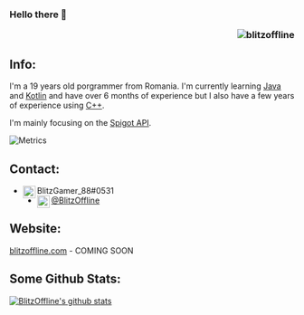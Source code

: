 ### Hello there 👋 <p align="right"> <img src="https://komarev.com/ghpvc/?username=blitzoffline" alt="blitzoffline"/> </p>

## Info:
I'm a 19 years old porgrammer from Romania.
I'm currently learning [Java](https://www.java.com) and [Kotlin](https://kotlinlang.org) and have over 6 months of experience but I also have a few years of experience using [C++](https://www.cplusplus.com).

I'm mainly focusing on the [Spigot API](https://hub.spigotmc.org/javadocs/bukkit/).

![Metrics](https://metrics.lecoq.io/blitzoffline?template=classic&activity=1&languages=1&followup=1&isocalendar=1&activity.limit=5&activity.days=14&activity.filter=all&isocalendar.duration=full-year&languages.colors=github&languages.threshold=0%25&config.timezone=Europe%2FLondon&config.animated=true)

## Contact:
- <img align="left" alt="Discord" width="22px" src="https://imgur.com/IdQ1hNM.png" /> BlitzGamer_88#0531
- [<img align="left" alt="Twitter" width="22px" src="https://cdn.jsdelivr.net/npm/simple-icons@v3/icons/twitter.svg" /> @BlitzOffline](https://twitter.com/BlitzOffline)

## Website:
[blitzoffline.com](https://blitzoffline.com) - COMING SOON

## Some Github Stats:
[![BlitzOffline's github stats](https://github-readme-stats.vercel.app/api?username=BlitzOffline&count_private=true&show_icons=true&theme=radical)](https://github.com/anuraghazra/github-readme-stats)
